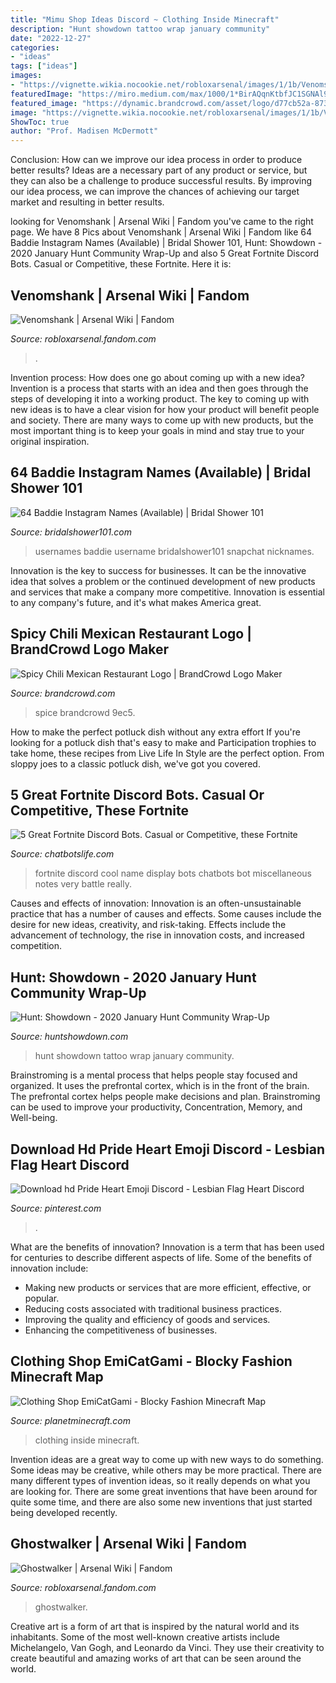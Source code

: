 ```yaml
---
title: "Mimu Shop Ideas Discord ~ Clothing Inside Minecraft"
description: "Hunt showdown tattoo wrap january community"
date: "2022-12-27"
categories:
- "ideas"
tags: ["ideas"]
images:
- "https://vignette.wikia.nocookie.net/robloxarsenal/images/1/1b/Venomshanker.png/revision/latest?cb=20200429082510"
featuredImage: "https://miro.medium.com/max/1000/1*BirAQqnKtbfJC1SGNAl9Hg.png"
featured_image: "https://dynamic.brandcrowd.com/asset/logo/d77cb52a-8738-4410-9ec5-8138a1b05453/insta-square?v=4&amp;s=Sl0jt9cq%2fsWgrN1m2WHQIupHtynwNLNqfgl1Wn4dJpM%3d"
image: "https://vignette.wikia.nocookie.net/robloxarsenal/images/1/1b/Venomshanker.png/revision/latest?cb=20200429082510"
ShowToc: true
author: "Prof. Madisen McDermott"
---
```



Conclusion: How can we improve our idea process in order to produce better results?
Ideas are a necessary part of any product or service, but they can also be a challenge to produce successful results. By improving our idea process, we can improve the chances of achieving our target market and resulting in better results.

	

		
looking for Venomshank | Arsenal Wiki | Fandom you've came to the right page. We have 8 Pics about Venomshank | Arsenal Wiki | Fandom like 64 Baddie Instagram Names (Available) | Bridal Shower 101, Hunt: Showdown - 2020 January Hunt Community Wrap-Up and also 5 Great Fortnite Discord Bots. Casual or Competitive, these Fortnite. Here it is:
		
    
## Venomshank | Arsenal Wiki | Fandom

<img loading=lazy src="https://vignette.wikia.nocookie.net/robloxarsenal/images/1/1b/Venomshanker.png/revision/latest?cb=20200429082510" onerror="this.onerror=null;this.src='https://tse1.mm.bing.net/th?id=OIP.ddXsj6LwBMM87XUZ_-JqWwHaLL&amp;pid=15.1';" alt="Venomshank | Arsenal Wiki | Fandom">

_Source: robloxarsenal.fandom.com_

>. 

	

Invention process: How does one go about coming up with a new idea?
Invention is a process that starts with an idea and then goes through the steps of developing it into a working product. The key to coming up with new ideas is to have a clear vision for how your product will benefit people and society. There are many ways to come up with new products, but the most important thing is to keep your goals in mind and stay true to your original inspiration.

    
## 64 Baddie Instagram Names (Available) | Bridal Shower 101

<img loading=lazy src="https://bridalshower101.com/wp-content/uploads/2021/04/baddie-usernames.png" onerror="this.onerror=null;this.src='https://tse1.mm.bing.net/th?id=OIP.4OvWNn3C1xNnykX86T4x7AHaLH&amp;pid=15.1';" alt="64 Baddie Instagram Names (Available) | Bridal Shower 101">

_Source: bridalshower101.com_

>usernames baddie username bridalshower101 snapchat nicknames. 

	

Innovation is the key to success for businesses. It can be the innovative idea that solves a problem or the continued development of new products and services that make a company more competitive. Innovation is essential to any company's future, and it's what makes America great.

    
## Spicy Chili Mexican Restaurant Logo | BrandCrowd Logo Maker

<img loading=lazy src="https://dynamic.brandcrowd.com/asset/logo/d77cb52a-8738-4410-9ec5-8138a1b05453/insta-square?v=4&amp;s=Sl0jt9cq%2fsWgrN1m2WHQIupHtynwNLNqfgl1Wn4dJpM%3d" onerror="this.onerror=null;this.src='https://tse3.mm.bing.net/th?id=OIP.IyXmHklwjHuSoy1o8J2REQHaHa&amp;pid=15.1';" alt="Spicy Chili Mexican Restaurant Logo | BrandCrowd Logo Maker">

_Source: brandcrowd.com_

>spice brandcrowd 9ec5. 

	

How to make the perfect potluck dish without any extra effort
If you're looking for a potluck dish that's easy to make and Participation trophies to take home, these recipes from Live Life In Style are the perfect option. From sloppy joes to a classic potluck dish, we've got you covered.

    
## 5 Great Fortnite Discord Bots. Casual Or Competitive, These Fortnite

<img loading=lazy src="https://miro.medium.com/max/1000/1*BirAQqnKtbfJC1SGNAl9Hg.png" onerror="this.onerror=null;this.src='https://tse1.mm.bing.net/th?id=OIP.0OQNS7uHKcQyXyMyYE2slAHaKN&amp;pid=15.1';" alt="5 Great Fortnite Discord Bots. Casual or Competitive, these Fortnite">

_Source: chatbotslife.com_

>fortnite discord cool name display bots chatbots bot miscellaneous notes very battle really. 

	

Causes and effects of innovation:
Innovation is an often-unsustainable practice that has a number of causes and effects. Some causes include the desire for new ideas, creativity, and risk-taking. Effects include the advancement of technology, the rise in innovation costs, and increased competition.

    
## Hunt: Showdown - 2020 January Hunt Community Wrap-Up

<img loading=lazy src="https://www.huntshowdown.com/files/news-gallery/IMG_20200107_071439_468.jpg" onerror="this.onerror=null;this.src='https://tse1.mm.bing.net/th?id=OIP.Iur_u51j7RR7VAp-9OjehAHaJ4&amp;pid=15.1';" alt="Hunt: Showdown - 2020 January Hunt Community Wrap-Up">

_Source: huntshowdown.com_

>hunt showdown tattoo wrap january community. 

	

Brainstroming is a mental process that helps people stay focused and organized. It uses the prefrontal cortex, which is in the front of the brain. The prefrontal cortex helps people make decisions and plan. Brainstroming can be used to improve your productivity, Concentration, Memory, and Well-being.

    
## Download Hd Pride Heart Emoji Discord - Lesbian Flag Heart Discord

<img loading=lazy src="https://i.pinimg.com/736x/6a/57/af/6a57afcf9442cdd5f2d840319d038437.jpg" onerror="this.onerror=null;this.src='https://tse3.mm.bing.net/th?id=OIP._ySxpUecUVQAv7YZ048QaQHaG-&amp;pid=15.1';" alt="Download hd Pride Heart Emoji Discord - Lesbian Flag Heart Discord">

_Source: pinterest.com_

>. 

	

What are the benefits of innovation?
Innovation is a term that has been used for centuries to describe different aspects of life. Some of the benefits of innovation include: 
- Making new products or services that are more efficient, effective, or popular.
- Reducing costs associated with traditional business practices.
- Improving the quality and efficiency of goods and services. 
- Enhancing the competitiveness of businesses.

    
## Clothing Shop EmiCatGami - Blocky Fashion Minecraft Map

<img loading=lazy src="https://static.planetminecraft.com/files/resource_media/screenshot/1731/2017-08-01-08-09-29-1501565337.png" onerror="this.onerror=null;this.src='https://tse1.mm.bing.net/th?id=OIP.Wmhxt98xSpMmo4rPGds6pQHaD0&amp;pid=15.1';" alt="Clothing Shop EmiCatGami - Blocky Fashion Minecraft Map">

_Source: planetminecraft.com_

>clothing inside minecraft. 

	

Invention ideas are a great way to come up with new ways to do something. Some ideas may be creative, while others may be more practical. There are many different types of invention ideas, so it really depends on what you are looking for. There are some great inventions that have been around for quite some time, and there are also some new inventions that just started being developed recently.

    
## Ghostwalker | Arsenal Wiki | Fandom

<img loading=lazy src="https://vignette.wikia.nocookie.net/robloxarsenal/images/a/ad/Casper_ghostwalker.png/revision/latest?cb=20200429083258" onerror="this.onerror=null;this.src='https://tse2.mm.bing.net/th?id=OIP.tX160upVQmE2BVVQiPUzJQAAAA&amp;pid=15.1';" alt="Ghostwalker | Arsenal Wiki | Fandom">

_Source: robloxarsenal.fandom.com_

>ghostwalker. 

	

Creative art is a form of art that is inspired by the natural world and its inhabitants. Some of the most well-known creative artists include Michelangelo, Van Gogh, and Leonardo da Vinci. They use their creativity to create beautiful and amazing works of art that can be seen around the world.

